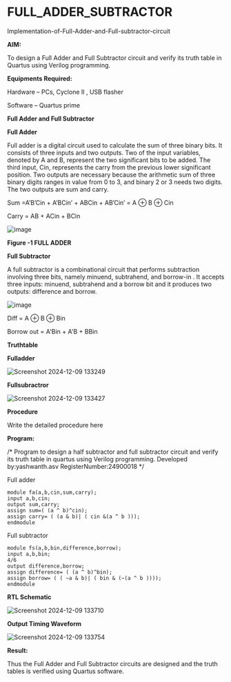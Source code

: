 # FULL_ADDER_SUBTRACTOR

Implementation-of-Full-Adder-and-Full-subtractor-circuit

**AIM:**

To design a Full Adder and Full Subtractor circuit and verify its truth table in Quartus using Verilog programming.

**Equipments Required:**

Hardware – PCs, Cyclone II , USB flasher

Software – Quartus prime

**Full Adder and Full Subtractor**

**Full Adder**

Full adder is a digital circuit used to calculate the sum of three binary bits. It consists of three inputs and two outputs. Two of the input variables, denoted by A and B, represent the two significant bits to be added. The third input, Cin, represents the carry from the previous lower significant position. Two outputs are necessary because the arithmetic sum of three binary digits ranges in value from 0 to 3, and binary 2 or 3 needs two digits. The two outputs are sum and carry.

Sum =A’B’Cin + A’BCin’ + ABCin + AB’Cin’ = A ⊕ B ⊕ Cin 

Carry = AB + ACin + BCin

![image](https://github.com/naavaneetha/FULL_ADDER_SUBTRACTOR/assets/154305477/0f30ba51-5ffb-4198-845f-18e054f675e7)

**Figure -1 FULL ADDER**

**Full Subtractor**

A full subtractor is a combinational circuit that performs subtraction involving three bits, namely minuend, subtrahend, and borrow-in . It accepts three inputs: minuend, subtrahend and a borrow bit and it produces two outputs: difference and borrow.

![image](https://github.com/naavaneetha/FULL_ADDER_SUBTRACTOR/assets/154305477/02b24f51-ab51-4304-9ad6-7b81ffc1ead5)

Diff = A ⊕ B ⊕ Bin 

Borrow out = A'Bin + A'B + BBin

**Truthtable**

**Fulladder**

![Screenshot 2024-12-09 133249](https://github.com/user-attachments/assets/e490177d-a84e-436f-974d-f682a984891d)

**Fullsubractror**

![Screenshot 2024-12-09 133427](https://github.com/user-attachments/assets/05000369-8465-45c8-9470-8c58744516be)



**Procedure**

Write the detailed procedure here

**Program:**

/* Program to design a half subtractor and full subtractor circuit and verify its truth table in quartus using Verilog programming. Developed by:yashwanth.asv RegisterNumber:24900018
*/

 Full adder



 
    module fa(a,b,cin,sum,carry);
    input a,b,cin;
    output sum,carry;
    assign sum=( (a ^ b)^cin);
    assign carry= ( (a & b)| ( cin &(a ^ b )));
    endmodule
 
 
 
 
 Full subtractor
 
 
 
 
    module fs(a,b,bin,difference,borrow);
    input a,b,bin;
    4/6
    output difference,borrow;
    assign difference= ( (a ^ b)^bin);
    assign borrow= ( ( ~a & b)| ( bin & (~(a ^ b ))));
    endmodule

**RTL Schematic**

![Screenshot 2024-12-09 133710](https://github.com/user-attachments/assets/547aeeee-16c7-45df-b7be-75e59c1c93da)


**Output Timing Waveform**

![Screenshot 2024-12-09 133754](https://github.com/user-attachments/assets/44b7fe9c-c2d2-40ef-867e-d022392e934d)


**Result:**

Thus the Full Adder and Full Subtractor circuits are designed and the truth tables is verified using Quartus software.



